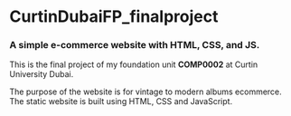 # CurtinDubaiFP_finalproject

### A simple e-commerce website with HTML, CSS, and JS. 

This is the final project of my foundation unit **COMP0002** at Curtin University Dubai.

The purpose of the website is for vintage to modern albums ecommerce. The static website is built using HTML, CSS and JavaScript. 


